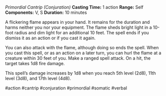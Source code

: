 *Primordial Cantrip (Conjuration)*
**Casting Time:** 1 action
**Range:** Self
**Components:** V, S
**Duration:** 10 minutes

A flickering flame appears in your hand. It remains for the duration and harms neither you nor your equipment. The flame sheds bright light in a 10-foot radius and dim light for an additional 10 feet. The spell ends if you dismiss it as an action or if you cast it again.

You can also attack with the flame, although doing so ends the spell. When you cast this spell, or as an action on a later turn, you can hurl the flame at a creature within 30 feet of you. Make a ranged spell attack. On a hit, the target takes 1d8 fire damage.

This spell’s damage increases by 1d8 when you reach 5th level (2d8), 11th level (3d8), and 17th level (4d8).

#action #cantrip #conjuration #primordial #somatic #verbal
